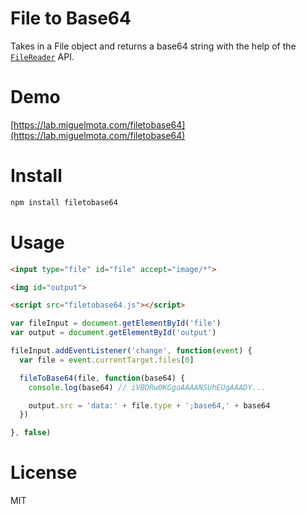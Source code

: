 # File to Base64

Takes in a File object and returns a base64 string with the help of the [`FileReader`](https://developer.mozilla.org/en-US/docs/Web/API/FileReader) API.

# Demo

[https://lab.miguelmota.com/filetobase64](https://lab.miguelmota.com/filetobase64)

# Install

```bash
npm install filetobase64
```

# Usage

```html
<input type="file" id="file" accept="image/*">

<img id="output">

<script src="filetobase64.js"></script>
```

```javascript
var fileInput = document.getElementById('file')
var output = document.getElementById('output')

fileInput.addEventListener('change', function(event) {
  var file = event.currentTarget.files[0]

  fileToBase64(file, function(base64) {
    console.log(base64) // iVBORw0KGgoAAAANSUhEUgAAADY...

    output.src = 'data:' + file.type + ';base64,' + base64
  })

}, false)
```

# License

MIT

